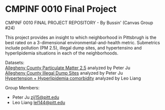 # CMPINF 0010 Final Project
CMPINF 0010 FINAL PROJECT REPOSITORY - By Bussin' (Canvas Group #24)

This project provides an insight to which neighborhood in Pittsbrugh is the best rated on a 3-dimensional environmental-and-health metric. Submetrics include pollution (PM 2.5), illegal dump sites, and hypertensino and hyperlipidemia situations in each of the neighborhoods.

Datasets:<br>
[Allegheny County Particulate Matter 2.5](https://data.wprdc.org/dataset/particulate-matter-2-5) analyzed by Peter Ju<br>
[Allegheny County Illegal Dump Sites](https://data.wprdc.org/dataset/allegheny-county-illegal-dump-sites) analyzed by Peter Ju<br>
[Hypertension + Hyperlipidemia comorbidity](https://data.wprdc.org/dataset/hypertension-hyperlipidemia-comorbidity) analyzed by Leo Liang<br>

Group Members:
  - Peter Ju [zij15@pitt.edu](zij15@pitt.edu) <br>
  - Leo Liang [lel144@pitt.edu](lel144@pitt.edu) <br>
